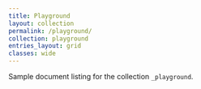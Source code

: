 ```yaml
---
title: Playground
layout: collection
permalink: /playground/
collection: playground
entries_layout: grid
classes: wide
---
```


Sample document listing for the collection `_playground`.

